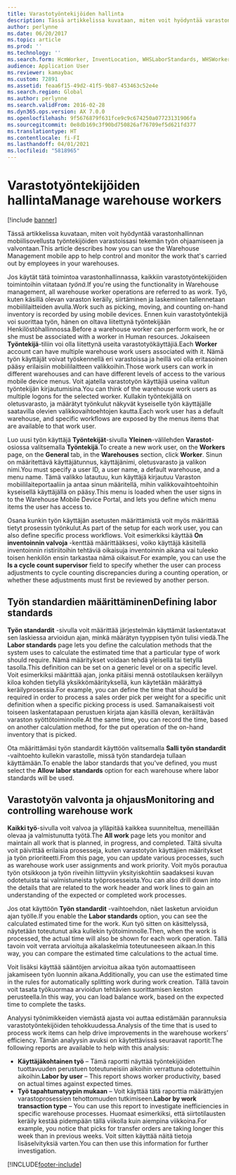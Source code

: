 ```yaml
---
title: Varastotyöntekijöiden hallinta
description: Tässä artikkelissa kuvataan, miten voit hyödyntää varastonhallinnan mobiilisovellusta työntekijöiden varastoissasi tekemän työn ohjaamiseen ja valvontaan.
author: perlynne
ms.date: 06/20/2017
ms.topic: article
ms.prod: ''
ms.technology: ''
ms.search.form: HcmWorker, InventLocation, WHSLaborStandards, WHSWorker, WHSWorkTable, WHSWorkTableListPage, WHSResetUserPassword
audience: Application User
ms.reviewer: kamaybac
ms.custom: 72891
ms.assetid: feaa6f15-49d2-41f5-9b87-453463c52e4e
ms.search.region: Global
ms.author: perlynne
ms.search.validFrom: 2016-02-28
ms.dyn365.ops.version: AX 7.0.0
ms.openlocfilehash: 9f5676879f631fce9c9c674250a07723131906fa
ms.sourcegitcommit: 0e8db169c3f90bd750826af76709ef5d621fd377
ms.translationtype: HT
ms.contentlocale: fi-FI
ms.lasthandoff: 04/01/2021
ms.locfileid: "5818965"
---
```

# <a name="manage-warehouse-workers"></a><span data-ttu-id="582e5-103">Varastotyöntekijöiden hallinta</span><span class="sxs-lookup"><span data-stu-id="582e5-103">Manage warehouse workers</span></span>

[!include [banner](../includes/banner.md)]

<span data-ttu-id="582e5-104">Tässä artikkelissa kuvataan, miten voit hyödyntää varastonhallinnan mobiilisovellusta työntekijöiden varastoissasi tekemän työn ohjaamiseen ja valvontaan.</span><span class="sxs-lookup"><span data-stu-id="582e5-104">This article describes how you can use the Warehouse Management mobile app to help control and monitor the work that's carried out by employees in your warehouses.</span></span>

<span data-ttu-id="582e5-105">Jos käytät tätä toimintoa varastonhallinnassa, kaikkiin varastotyöntekijöiden toimintoihin viitataan *työnä*.</span><span class="sxs-lookup"><span data-stu-id="582e5-105">If you're using the functionality in Warehouse management, all warehouse worker operations are referred to as *work*.</span></span> <span data-ttu-id="582e5-106">Työ, kuten käsillä olevan varaston keräily, siirtäminen ja laskeminen tallennetaan mobiililaitteiden avulla.</span><span class="sxs-lookup"><span data-stu-id="582e5-106">Work such as picking, moving, and counting on-hand inventory is recorded by using mobile devices.</span></span> <span data-ttu-id="582e5-107">Ennen kuin varastotyöntekijä voi suorittaa työn, hänen on oltava liitettynä työntekijään Henkilöstöhallinnossa.</span><span class="sxs-lookup"><span data-stu-id="582e5-107">Before a warehouse worker can perform work, he or she must be associated with a worker in Human resources.</span></span> <span data-ttu-id="582e5-108">Jokaiseen **Työntekijä**-tiliin voi olla liitettynä useita varastotyökäyttäjiä.</span><span class="sxs-lookup"><span data-stu-id="582e5-108">Each **Worker** account can have multiple warehouse work users associated with it.</span></span> <span data-ttu-id="582e5-109">Nämä työn käyttäjät voivat työskennellä eri varastoissa ja heillä voi olla eritasoinen pääsy erilaisiin mobiililaitteen valikkoihin.</span><span class="sxs-lookup"><span data-stu-id="582e5-109">Those work users can work in different warehouses and can have different levels of access to the various mobile device menus.</span></span> <span data-ttu-id="582e5-110">Voit ajatella varastotyön käyttäjiä useina valitun työntekijän kirjautumisina.</span><span class="sxs-lookup"><span data-stu-id="582e5-110">You can think of the warehouse work users as multiple logons for the selected worker.</span></span> <span data-ttu-id="582e5-111">Kullakin työntekijällä on oletusvarasto, ja määrätyt työnkulut näkyvät kyseiselle työn käyttäjälle saatavilla olevien valikkovaihtoehtojen kautta.</span><span class="sxs-lookup"><span data-stu-id="582e5-111">Each work user has a default warehouse, and specific workflows are exposed by the menus items that are available to that work user.</span></span> 

<span data-ttu-id="582e5-112">Luo uusi työn käyttäjä **Työntekijät**-sivulla **Yleinen**-välilehden **Varastot**-osiossa valitsemalla **Työntekijä**.</span><span class="sxs-lookup"><span data-stu-id="582e5-112">To create a new work user, on the **Workers** page, on the **General** tab, in the **Warehouses** section, click **Worker**.</span></span> <span data-ttu-id="582e5-113">Sinun on määritettävä käyttäjätunnus, käyttäjänimi, oletusvarasto ja valikon nimi.</span><span class="sxs-lookup"><span data-stu-id="582e5-113">You must specify a user ID, a user name, a default warehouse, and a menu name.</span></span> <span data-ttu-id="582e5-114">Tämä valikko latautuu, kun käyttäjä kirjautuu Varaston mobiililaiteportaaliin ja antaa sinun määritellä, mihin valikkovaihtoehtoihin kyseisellä käyttäjällä on pääsy.</span><span class="sxs-lookup"><span data-stu-id="582e5-114">This menu is loaded when the user signs in to the Warehouse Mobile Device Portal, and lets you define which menu items the user has access to.</span></span> 

<span data-ttu-id="582e5-115">Osana kunkin työn käyttäjän asetusten määrittämistä voit myös määrittää tietyt prosessin työnkulut.</span><span class="sxs-lookup"><span data-stu-id="582e5-115">As part of the setup for each work user, you can also define specific process workflows.</span></span> <span data-ttu-id="582e5-116">Voit esimerkiksi käyttää **On inventoinnin valvoja** -kenttää määrittääksesi, voiko käyttäjä käsitellä inventoinnin ristiriitoihin tehtäviä oikaisuja inventoinnin aikana vai tuleeko toisen henkilön ensin tarkastaa nämä oikaisut.</span><span class="sxs-lookup"><span data-stu-id="582e5-116">For example, you can use the **Is a cycle count supervisor** field to specify whether the user can process adjustments to cycle counting discrepancies during a counting operation, or whether these adjustments must first be reviewed by another person.</span></span>

## <a name="defining-labor-standards"></a><span data-ttu-id="582e5-117">Työn standardien määrittäminen</span><span class="sxs-lookup"><span data-stu-id="582e5-117">Defining labor standards</span></span>
<span data-ttu-id="582e5-118">**Työn standardit** -sivulla voit määrittää järjestelmän käyttämät laskentatavat sen laskiessa arvioidun ajan, minkä määrätyn tyyppisen työn tulisi viedä.</span><span class="sxs-lookup"><span data-stu-id="582e5-118">The **Labor standards** page lets you define the calculation methods that the system uses to calculate the estimated time that a particular type of work should require.</span></span> <span data-ttu-id="582e5-119">Nämä määritykset voidaan tehdä yleisellä tai tietyllä tasolla.</span><span class="sxs-lookup"><span data-stu-id="582e5-119">This definition can be set on a generic level or on a specific level.</span></span> <span data-ttu-id="582e5-120">Voit esimerkiksi määrittää ajan, jonka pitäisi mennä ostotilauksen keräilyyn kiloa kohden tietyllä yksikkömäärityksellä, kun käytetään määrättyä keräilyprosessia.</span><span class="sxs-lookup"><span data-stu-id="582e5-120">For example, you can define the time that should be required in order to process a sales order pick per weight for a specific unit definition when a specific picking process is used.</span></span> <span data-ttu-id="582e5-121">Samanaikaisesti voit toiseen laskentatapaan perustuen kirjata ajan käsillä olevan, keräiltävän varaston syöttötoiminnolle.</span><span class="sxs-lookup"><span data-stu-id="582e5-121">At the same time, you can record the time, based on another calculation method, for the put operation of the on-hand inventory that is picked.</span></span> 

<span data-ttu-id="582e5-122">Ota määrittämäsi työn standardit käyttöön valitsemalla **Salli työn standardit** -vaihtoehto kullekin varastolle, missä työn standardeja tullaan käyttämään.</span><span class="sxs-lookup"><span data-stu-id="582e5-122">To enable the labor standards that you've defined, you must select the **Allow labor standards** option for each warehouse where labor standards will be used.</span></span>

## <a name="monitoring-and-controlling-warehouse-work"></a><span data-ttu-id="582e5-123">Varastotyön valvonta ja ohjaus</span><span class="sxs-lookup"><span data-stu-id="582e5-123">Monitoring and controlling warehouse work</span></span>
<span data-ttu-id="582e5-124">**Kaikki työ**-sivulla voit valvoa ja ylläpitää kaikkea suunniteltua, meneillään olevaa ja valmistunutta työtä.</span><span class="sxs-lookup"><span data-stu-id="582e5-124">The **All work** page lets you monitor and maintain all work that is planned, in progress, and completed.</span></span> <span data-ttu-id="582e5-125">Tältä sivulta voit päivittää erilaisia prosesseja, kuten varastotyön käyttäjien määritykset ja työn prioriteetti.</span><span class="sxs-lookup"><span data-stu-id="582e5-125">From this page, you can update various processes, such as warehouse work user assignments and work priority.</span></span> <span data-ttu-id="582e5-126">Voit myös porautua työn otsikkoon ja työn riveihin liittyviin yksityiskohtiin saadaksesi kuvan odotetuista tai valmistuneista työprosesseista.</span><span class="sxs-lookup"><span data-stu-id="582e5-126">You can also drill down into the details that are related to the work header and work lines to gain an understanding of the expected or completed work processes.</span></span> 

<span data-ttu-id="582e5-127">Jos otat käyttöön **Työn standardit** -vaihtoehdon, näet lasketun arvioidun ajan työlle.</span><span class="sxs-lookup"><span data-stu-id="582e5-127">If you enable the **Labor standards** option, you can see the calculated estimated time for the work.</span></span> <span data-ttu-id="582e5-128">Kun työ sitten on käsittelyssä, näytetään toteutunut aika kullekin työtoiminnolle.</span><span class="sxs-lookup"><span data-stu-id="582e5-128">Then, when the work is processed, the actual time will also be shown for each work operation.</span></span> <span data-ttu-id="582e5-129">Tällä tavoin voit verrata arvioituja aikalaskelmia toteutuneeseen aikaan.</span><span class="sxs-lookup"><span data-stu-id="582e5-129">In this way, you can compare the estimated time calculations to the actual time.</span></span> 

<span data-ttu-id="582e5-130">Voit lisäksi käyttää sääntöjen arvioitua aikaa työn automaattiseen jakamiseen työn luonnin aikana.</span><span class="sxs-lookup"><span data-stu-id="582e5-130">Additionally, you can use the estimated time in the rules for automatically splitting work during work creation.</span></span> <span data-ttu-id="582e5-131">Tällä tavoin voit tasata työkuormaa arvioidun tehtävien suorittamisen keston perusteella.</span><span class="sxs-lookup"><span data-stu-id="582e5-131">In this way, you can load balance work, based on the expected time to complete the tasks.</span></span> 

<span data-ttu-id="582e5-132">Analyysi työnimikkeiden viemästä ajasta voi auttaa edistämään parannuksia varastotyöntekijöiden tehokkuudessa.</span><span class="sxs-lookup"><span data-stu-id="582e5-132">Analysis of the time that is used to process work items can help drive improvements in the warehouse workers’ efficiency.</span></span> <span data-ttu-id="582e5-133">Tämän analyysin avuksi on käytettävissä seuraavat raportit:</span><span class="sxs-lookup"><span data-stu-id="582e5-133">The following reports are available to help with this analysis:</span></span>

-   <span data-ttu-id="582e5-134">**Käyttäjäkohtainen työ** – Tämä raportti näyttää työntekijöiden tuottavuuden perustuen toteutuneisiin aikoihin verrattuna odotettuihin aikoihin.</span><span class="sxs-lookup"><span data-stu-id="582e5-134">**Labor by user** – This report shows worker productivity, based on actual times against expected times.</span></span>
-   <span data-ttu-id="582e5-135">**Työ tapahtumatyypin mukaan** – Voit käyttää tätä raporttia määrättyjen varastoprosessien tehottomuuden tutkimiseen.</span><span class="sxs-lookup"><span data-stu-id="582e5-135">**Labor by work transaction type** – You can use this report to investigate inefficiencies in specific warehouse processes.</span></span> <span data-ttu-id="582e5-136">Huomaat esimerkiksi, että siirtotilausten keräily kestää pidempään tällä viikolla kuin aiempina viikkoina.</span><span class="sxs-lookup"><span data-stu-id="582e5-136">For example, you notice that picks for transfer orders are taking longer this week than in previous weeks.</span></span> <span data-ttu-id="582e5-137">Voit sitten käyttää näitä tietoja lisäselvityksiä varten.</span><span class="sxs-lookup"><span data-stu-id="582e5-137">You can then use this information for further investigation.</span></span>






[!INCLUDE[footer-include](../../includes/footer-banner.md)]